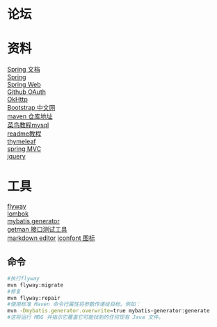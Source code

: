 # 论坛

# 资料
[Spring 文档](https://spring.io/guides)  
[Spring](https://docs.spring.io/spring-boot/docs/2.0.0.RC1/reference/htmlsingle/#boot-features-embedded-database-support)  
[Spring Web](https://spring.io/guides/gs/serving-web-content/)  
[Github OAuth](https://docs.github.com/cn/developers/apps/building-oauth-apps/creating-an-oauth-app)  
[OkHttp](https://square.github.io/okhttp/)  
[Bootstrap 中文网](https://v3.bootcss.com/)  
[maven 仓库地址](https://mvnrepository.com/)  
[菜鸟教程mysql](https://www.runoob.com/mysql/mysql-tutorial.html)  
[readme教程](https://blog.csdn.net/u_7890/article/details/81565679)  
[thymeleaf](https://www.thymeleaf.org/doc/tutorials/3.0/usingthymeleaf.html)  
[spring MVC](https://docs.spring.io/spring-framework/docs/5.0.3.RELEASE/spring-framework-reference/web.html#spring-web)  
[jquery](https://jquery.com/)
# 工具
[flyway](https://flywaydb.org/documentation/getstarted/firststeps/maven)   
[lombok](https://projectlombok.org/setup/maven)  
[mybatis generator](https://mybatis.org/generator/)  
[getman 接口测试工具](https://getman.cn/)  
[markdown editor](http://editor.md.ipandao.com/)
[iconfont 图标](https://www.iconfont.cn/)
## 命令
```bash
#执行flyway
mvn flyway:migrate
#修复
mvn flyway:repair
#使用标准 Maven 命令行属性将参数传递给目标。例如：
mvn -Dmybatis.generator.overwrite=true mybatis-generator:generate
#这将运行 MBG 并指示它覆盖它可能找到的任何现有 Java 文件。
```
